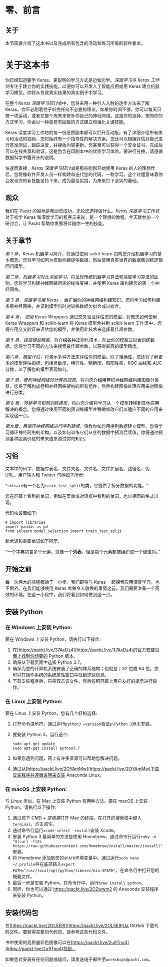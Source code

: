 

# 零、前言

## 关于

本节简要介绍了这本书以及完成所有包含的活动和练习所需的软件要求。

# 关于这本书

你已经知道要学 Keras，更聪明的学习方式是边做边学。*深度学习与 Keras 工作坊*专注于建立你的实践技能，以便你可以开发人工智能应用或用 Keras 建立机器学习模型。你将从导致真实结果的真实例子中学习。

在整个*Keras 深度学习研讨会*中，您将采用一种引人入胜的逐步方法来了解 Keras。你不必耐着性子听完任何不必要的理论。如果你时间不够，你可以每天只做一项运动，或者花整个周末来修补你自己的神经网络。这是你的选择。按照你的方式学习，你会以一种感觉有回报的方式建立和强化关键技能。

Keras 深度学习工作坊的每一份纸质副本都可以打开互动版。有了详细介绍所有练习和活动的视频，您将始终有一个指导性的解决方案。您还可以根据评估对自己进行基准测试，跟踪进度，并接收内容更新。您甚至可以获得一个安全证书，完成后可以在线共享和验证。这是包含在印刷本中的优质学习体验。要进行兑换，请遵循数据科学书籍开头的说明。

快速而直接，*Keras 深度学习研讨会*是那些刚刚开始使用 Keras 的人的理想伴侣。您将像软件开发人员一样构建和迭代您的代码，一路学习。这个过程意味着你会发现你的新技能坚持下来，成为最佳实践，为未来打下坚实的基础。

## 观众

我们在 Packt 的目标是帮助您成功，无论您选择做什么。*Keras 深度学习工作坊*对于初学 Keras 和深度学习的程序员来说，是一个理想的教程。今天就参加一个研讨会，让 Packt 帮助你发展将伴随你一生的技能。

## 关于章节

*第 1 章*，Keras 机器学习简介，将通过使用 scikit-learn 包向您介绍机器学习的基本概念。您将学习如何为模型构建提供数据，然后使用真实世界的数据集训练逻辑回归模型。

*第二章*、*机器学习对比深度学习*，将呈现传统机器学习算法和深度学习算法的区别。您将学习构建神经网络所需的线性变换，并使用 Keras 库构建您的第一个神经网络。

*第 3 章*、*深度学习用 Keras* ，会扩展你的神经网络构建知识。您将学习如何构建多层神经网络，并识别模型何时对训练数据欠拟合或过拟合。

*第 4 章，* *使用 Keras Wrappers* 通过交叉验证评估您的模型，将教您如何使用 Keras Wrappers 和 scikit-learn 将 Keras 模型合并到 scikit-learn 工作流中。您将应用交叉验证来评估您的模型，并使用此技术来选择最佳超参数。

*第 5 章*、*提高模型精度*，将介绍各种正则化技术，防止你的模型过拟合训练数据。您将学习不同的方法来搜索最佳超参数，以获得最高的模型精度。

*第六章*、*模型评估*，将演示多种方法来评估你的模型。除了准确性，您还将了解更多的模型评估指标，包括灵敏度、特异性、精确度、假阳性率、ROC 曲线和 AUC 分数，以了解您的模型表现如何。

*第 7 章*，*卷积神经网络的计算机视觉*，将向您介绍用卷积神经网络构建图像分类器。您将了解构成卷积神经网络架构的所有组件，然后构建图像处理应用来对图像进行分类。

*第 8 章*、*转移学习和预训练模型*，将向您介绍将学习从一个模型转移到其他应用解决的概念。您将通过使用不同的预训练模型并稍微修改它们以适应不同的应用来实现这一点。

*第九章*、*用循环神经网络进行序列建模*，将教你如何用序列数据建立模型。您将学习循环神经网络的架构，以及如何训练它们从序列数据中预测后续值。你将通过预测各种股票价格的未来值来测试你的知识。

## 习俗

文本中的码字、数据库表名、文件夹名、文件名、文件扩展名、路径名、伪 URL、用户输入和 Twitter 句柄如下所示:

"`sklearn`有一个名为`train_test_split`的类，它提供了拆分数据的功能。"

您在屏幕上看到的单词，例如在菜单或对话框中看到的单词，也以相同的格式出现。

代码块设置如下:

```
# import libraries
import pandas as pd
from sklearn.model_selection import train_test_split
```

新术语和重要单词如下所示:

“一个字典包含多个元素，就像一个**列表**，但是每个元素都被组织成一个键值对。”

## 开始之前

每一次伟大的旅程都始于一小步。我们即将与 Keras 一起探索应用深度学习，也不例外。在我们能够使用 Keras 库做令人敬畏的事情之前，我们需要准备一个高效的环境。在这一小段中，我们将看到如何做到这一点。

## 安装 Python

### 在 Windows 上安装 Python:

要在 Windows 上安装 Python，请执行以下操作:

1.  在[https://packt.live/37AxDz4](https://packt.live/37AxDz4)的官方安装页面上找到你想要的 Python 版本。
2.  确保从下载页面中选择 Python 3.7。
3.  确保为您的计算机系统安装了正确的体系结构；也就是；32 位或 64 位。您可以在操作系统的系统属性窗口中找到这些信息。
4.  下载安装程序后，只需双击该文件，然后按照屏幕上用户友好的提示进行操作。

### 在 Linux 上安装 Python:

要在 Linux 上安装 Python，您有几个好的选择:

1.  打开命令提示符，通过运行`python3 –version`验证`p\Python 3`尚未安装。
2.  要安装 Python 3，运行这个:

    ```
    sudo apt-get update
    sudo apt-get install python3.7
    ```

3.  如果您遇到问题，网上有许多资源可以帮助您解决问题。
4.  通过从[https://packt.live/2OYAmMw](https://packt.live/2OYAmMw)下载安装程序并遵循说明来安装 Anaconda Linux。

### 在 macOS 上安装 Python:

与 Linux 类似，在 Mac 上安装 Python 有两种方法。要在 macOS 上安装 Python，请执行以下操作:

1.  通过按下 *CMD* + *空格键*打开 Mac 的终端，在打开的搜索框中键入`terminal`，点击*回车*。
2.  通过命令行运行`xcode-select –install`安装 Xcode。
3.  安装 Python 3 最简单的方法是使用 Homebrew，通过命令行运行`ruby -e "$(curl -fsSL https://raw.githubusercontent.com/Homebrew/install/master/install)"`安装。
4.  将 Homebrew 添加到您的`$PATH`环境变量中。通过运行`sudo nano ~/.profile`并在底部插入`export PATH="/usr/local/opt/python/libexec/bin:$PATH"`，在命令行中打开您的概要文件。
5.  最后一步是安装 Python。在命令行中，运行`brew install python`。
6.  同样，你也可以通过 https://packt.live/2OZwwm2 的 Anaconda 安装程序来安装 Python。

## 安装代码包

在[https://packt.live/2OL5E9t](https://packt.live/2OL5E9t)从 GitHub 下载代码文件。要获得完整的代码包，请参考这些代码文件。

书中使用的高质量彩色图像可以在[https://packt.live/2u9Tno4](https://packt.live/2u9Tno4)找到。

如果您对安装有任何问题或疑问，请发送电子邮件至`workshops@packt.com`。